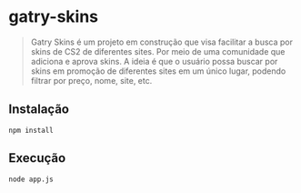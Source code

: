 # gatry-skins


> Gatry Skins é um projeto em construção que visa facilitar a busca por skins de CS2 de diferentes sites. Por meio de uma comunidade que adiciona e aprova skins. 
>A ideia é que o usuário possa buscar por skins em promoção de diferentes sites em um único lugar, podendo filtrar por preço, nome, site, etc.


## Instalação

```shell
npm install
```
## Execução

```shell
node app.js
```